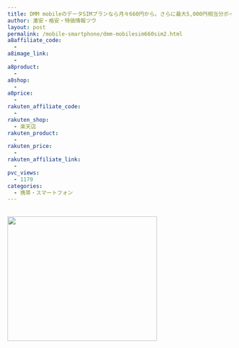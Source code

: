```yaml
---
title: DMM mobileのデータSIMプランなら月々660円から。さらに最大5,000円相当分ポイントプレゼント！【3月末まで】
author: 激安・格安・特価情報ツウ
layout: post
permalink: /mobile-smartphone/dmm-mobilesim660sim2.html
a8affiliate_code:
  -
a8image_link:
  -
a8product:
  -
a8shop:
  -
a8price:
  -
rakuten_affiliate_code:
  -
rakuten_shop:
  - 楽天店
rakuten_product:
  -
rakuten_price:
  -
rakuten_affiliate_link:
  -
pvc_views:
  - 1179
categories:
  - 携帯・スマートフォン
---
```

<a href="//px.a8.net/svt/ejp?a8mat=2HFFSV+201HQY+2GMK+NWC81" target="_blank"><br /> <img border="0" width="336" height="280" alt="" src="//www23.a8.net/svt/bgt?aid=150206143121&#038;wid=002&#038;eno=01&#038;mid=s00000011486004014000&#038;mc=1" /></a>
<img border="0" src="//i2.wp.com/www12.a8.net/0.gif?resize=1%2C1" alt="" data-recalc-dims="1" />